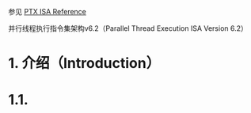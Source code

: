 参见 [PTX ISA Reference](https://docs.nvidia.com/cuda/archive/9.2/parallel-thread-execution/index.html)

并行线程执行指令集架构v6.2（Parallel Thread Execution ISA Version 6.2）

# 1. 介绍（Introduction）

# 1.1. 
